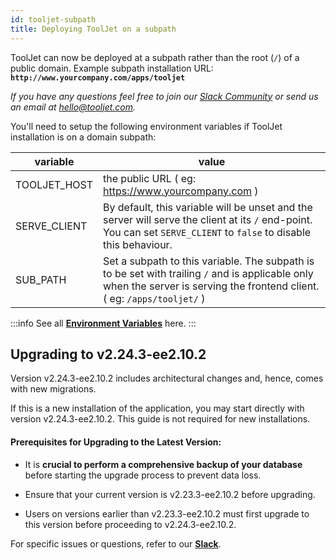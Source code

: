 ```yaml
---
id: tooljet-subpath
title: Deploying ToolJet on a subpath
---
```


ToolJet can now be deployed at a subpath rather than the root (`/`) of a public domain. Example subpath installation URL: **`http://www.yourcompany.com/apps/tooljet`**

*If you have any questions feel free to join our [Slack Community](https://tooljet.com/slack) or send us an email at hello@tooljet.com.*

You'll need to setup the following environment variables if ToolJet installation is on a domain subpath:

| variable | value |
| -------- | ---------------------- |
| TOOLJET_HOST | the public URL ( eg: https://www.yourcompany.com )  |
| SERVE_CLIENT | By default, this variable will be unset and the server will serve the client at its `/` end-point. You can set `SERVE_CLIENT` to `false` to disable this behaviour. |
| SUB_PATH | Set a subpath to this variable. The subpath is to be set with trailing `/` and is applicable only when the server is serving the frontend client. ( eg: `/apps/tooljet/` )  |


:::info
See all **[Environment Variables](/docs/setup/env-vars)** here.
:::

## Upgrading to v2.24.3-ee2.10.2

Version v2.24.3-ee2.10.2 includes architectural changes and, hence, comes with new migrations.

If this is a new installation of the application, you may start directly with version v2.24.3-ee2.10.2. This guide is not required for new installations.

#### Prerequisites for Upgrading to the Latest Version:

- It is **crucial to perform a comprehensive backup of your database** before starting the upgrade process to prevent data loss.

- Ensure that your current version is v2.23.3-ee2.10.2 before upgrading. 

- Users on versions earlier than v2.23.3-ee2.10.2 must first upgrade to this version before proceeding to v2.24.3-ee2.10.2.

For specific issues or questions, refer to our **[Slack](https://tooljet.slack.com/join/shared_invite/zt-25438diev-mJ6LIZpJevG0LXCEcL0NhQ#)**.


